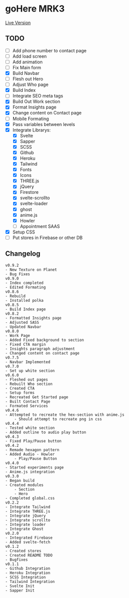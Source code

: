# goHere MRK3

[Live Version](https://ghv3.herokuapp.com)

## TODO

-   [ ]  Add phone number to contact page
-   [ ]  Add load screen
-   [ ]  Add animation
-   [ ]  Fix Main form
-   [x]  Build Navbar
-   [ ] Flesh out Hero
-   [ ]  Adjust Who page
-   [x] Build Index
-   [ ] Integrate SEO meta tags
-   [x] Build Out Work section
-   [x] Format Insights page
-   [x] Change content on Contact page
-   [ ]  Mobile Formating
-   [x] Pass variables between levels
-   [x] Integrate Librarys:
    -   [x] Svelte
    -   [x] Sapper
    -   [x] SCSS
    -   [x] Github
    -   [x] Heroku
    -   [x] Tailwind
    -   [x] Fonts
    -   [x] Icons
    -   [x] THREE.js
    -   [x] jQuery
    -   [x] Firestore
    -   [x] svelte-scrollto
    -   [x] svelte-loader
    -   [x] ghost
    -   [x] anime.js
    -   [x] Howler
    -   [ ] Appointment SAAS
-   [x] Setup CSS
-   [ ] Put stores in Firebase or other DB

## Changelog

```
v0.9.2
- New Texture on Planet
- Bug Fixes
v0.9.0
- Index completed
- Edited Formating
v0.8.6
- Rebuild
- Installed polka
v0.8.5
- Build Index page
v0.8.2
- Formatted Insights page
- Adjusted SASS
- Updated Navbar
v0.8.0
- Work Page
- Added Fixed background to section
- Fixed CTA margin
- Insights paragraph adjustment
- Changed content on contact page
v0.7.5
- Navbar Implemented
v0.7.0
- Set up white section
v0.6.0
- Fleshed out pages
- Rebuilt Who section
- Created CTA
- Setup forms
- Recreated Get Started page
- Built Contact Page
- Formated Services
v0.4.6
- Attempted to recreate the hex-section with anime.js
    - Should attempt to recreate png in css
v0.4.4
- Tested white section
- Added outline to audio play button
v0.4.3
- Fixed Play/Pause button
v0.4.2
- Remade hexagon pattern
- Added Audio - Howler
    - Play/Pause Button
v0.4.0
- Started experiments page
- Anime.js integration
v0.3.0
- Began build
- Created modules
    - Section
    - Hero
- Completed global.css
v0.2.2
- Integrate Tailwind
- Integrate THREE.js
- Integrate jQuery
- Integrate scrollto
- Integrate loader
- Integrate Ghost
v0.2.0
- Integrated Firebase
- Added svelte-fetch
v0.1.2
- Created stores
- Created README TODO
- Bugfixes
v0.1.1
- Github Integration
- Heroku Integration
- SCSS Integration
- Tailwind Integration
- Svelte Init
- Sapper Init
```
